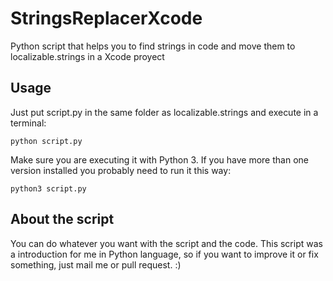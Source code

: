 # StringsReplacerXcode
Python script that helps you to find strings in code and move them to localizable.strings in a Xcode proyect

## Usage
Just put script.py in the same folder as localizable.strings and execute in a terminal:

```
python script.py
```

Make sure you are executing it with Python 3. If you have more than one version installed you probably need to run it this way:

```
python3 script.py
```
## About the script

You can do whatever you want with the script and the code. This script was a introduction for me in Python language, so if you want to improve it or fix something, just mail me or pull request. :)
